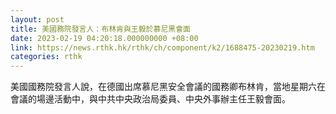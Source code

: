 ```yaml
---
layout: post
title: 美國務院發言人：布林肯與王毅於慕尼黑會面
date: 2023-02-19 04:20:18.000000000 +08:00
link: https://news.rthk.hk/rthk/ch/component/k2/1688475-20230219.htm
categories: rthk
---
```


美國國務院發言人說，在德國出席慕尼黑安全會議的國務卿布林肯，當地星期六在會議的場邊活動中，與中共中央政治局委員、中央外事辦主任王毅會面。
